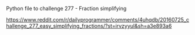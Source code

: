 Python file to challenge 277 - Fraction simplifying

https://www.reddit.com/r/dailyprogrammer/comments/4uhqdb/20160725_challenge_277_easy_simplifying_fractions/?st=irvzyyul&sh=a3e893a6
